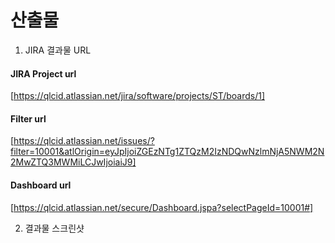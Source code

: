 # 산출물

1. JIRA 결과물 URL

#### JIRA Project url

[https://qlcid.atlassian.net/jira/software/projects/ST/boards/1]

#### Filter url

[https://qlcid.atlassian.net/issues/?filter=10001&atlOrigin=eyJpIjoiZGEzNTg1ZTQzM2IzNDQwNzlmNjA5NWM2N2MwZTQ3MWMiLCJwIjoiaiJ9]

#### Dashboard url

[https://qlcid.atlassian.net/secure/Dashboard.jspa?selectPageId=10001#]

2. 결과물 스크린샷
